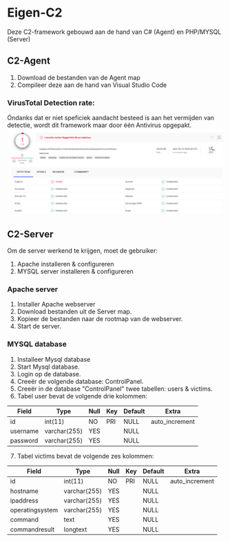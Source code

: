 # Eigen-C2

Deze C2-framework gebouwd aan de hand van C# (Agent) en PHP/MYSQL (Server)

## C2-Agent
1) Download de bestanden van de Agent map
2) Compileer deze aan de hand van Visual Studio Code

### VirusTotal Detection rate:
Óndanks dat er niet speficiek aandacht besteed is aan het vermijden van detectie, wordt dit framework maar door één Antivirus opgepakt.
![Resulaat van Virustotal](/2021-05-01%2017_51_41-VirusTotal.png)

## C2-Server
Om de server werkend te krijgen, moet de gebruiker:
1) Apache installeren & configureren
2) MYSQL server installeren & configureren

### Apache server
1) Installer Apache webserver
2) Download bestanden uit de Server map.
3) Kopieer de bestanden naar de rootmap van de webserver.
4) Start de server.

### MYSQL database
1) Installeer Mysql database 
2) Start Mysql database.
3) Login op de database.
4) Creeër de volgende database: ControlPanel.
5) Creeër in de database "ControlPanel" twee tabellen: users & victims.
6) Tabel user bevat de volgende drie kolommen:

| Field    | Type         | Null | Key | Default | Extra          |
|----------|--------------|------|-----|---------|----------------|
| id       | int(11)      | NO   | PRI | NULL    | auto_increment |
| username | varchar(255) | YES  |     | NULL    |                |
| password | varchar(255) | YES  |     | NULL    |                |

7) Tabel victims bevat de volgende zes kolommen:

| Field           | Type         | Null | Key | Default | Extra          |
|-----------------|--------------|------|-----|---------|----------------|
| id              | int(11)      | NO   | PRI | NULL    | auto_increment |
| hostname        | varchar(255) | YES  |     | NULL    |                |
| ipaddress       | varchar(255) | YES  |     | NULL    |                |
| operatingsystem | varchar(255) | YES  |     | NULL    |                |
| command         | text         | YES  |     | NULL    |                |
| commandresult   | longtext     | YES  |     | NULL    |                |
